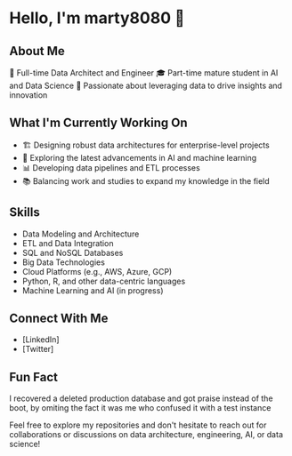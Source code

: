 # Hello, I'm marty8080 👋

## About Me
🏢 Full-time Data Architect and Engineer
🎓 Part-time mature student in AI and Data Science
🚀 Passionate about leveraging data to drive insights and innovation

## What I'm Currently Working On
- 🏗️ Designing robust data architectures for enterprise-level projects
- 🧠 Exploring the latest advancements in AI and machine learning
- 📊 Developing data pipelines and ETL processes
- 📚 Balancing work and studies to expand my knowledge in the field

## Skills
- Data Modeling and Architecture
- ETL and Data Integration
- SQL and NoSQL Databases
- Big Data Technologies
- Cloud Platforms (e.g., AWS, Azure, GCP)
- Python, R, and other data-centric languages
- Machine Learning and AI (in progress)

## Connect With Me
- [LinkedIn]
- [Twitter]

## Fun Fact
I recovered a deleted production database and got praise instead of the boot, by omiting the fact it was me who confused it with a test instance

Feel free to explore my repositories and don't hesitate to reach out for collaborations or discussions on data architecture, engineering, AI, or data science!

